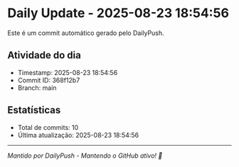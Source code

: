 # Daily Update - 2025-08-23 18:54:56

Este é um commit automático gerado pelo DailyPush.

## Atividade do dia
- Timestamp: 2025-08-23 18:54:56
- Commit ID: 368f12b7
- Branch: main

## Estatísticas
- Total de commits: 10
- Última atualização: 2025-08-23 18:54:56

---
*Mantido por DailyPush - Mantendo o GitHub ativo! 🚀*

